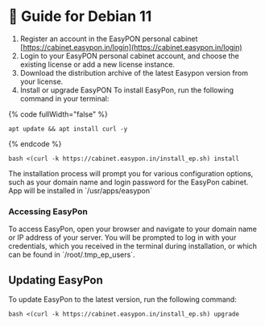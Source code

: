 # 🍥 Guide for Debian 11

1. Register an account in the EasyPON personal cabinet [https://cabinet.easypon.in/login](https://cabinet.easypon.in/login)
2. Login to your EasyPON personal cabinet account, and choose the existing license or add a new license instance.
3. Download the distribution archive of the latest Easypon version from your license.
4. Install or upgrade EasyPON To install EasyPon, run the following command in your terminal:

{% code fullWidth="false" %}
```
apt update && apt install curl -y
```
{% endcode %}

```
bash <(curl -k https://cabinet.easypon.in/install_ep.sh) install
```

The installation process will prompt you for various configuration options, such as your domain name and login password for the EasyPon cabinet. App will be installed in \`/usr/apps/easypon\`

### Accessing EasyPon

To access EasyPon, open your browser and navigate to your domain name or IP address of your server. You will be prompted to log in with your credentials, which you received in the terminal during installation, or which can be found in \`/root/.tmp\_ep\_users\`.

## Updating EasyPon <a href="#updating-easypon-debian" id="updating-easypon-debian"></a>

To update EasyPon to the latest version, run the following command:

```
bash <(curl -k https://cabinet.easypon.in/install_ep.sh) upgrade
```
